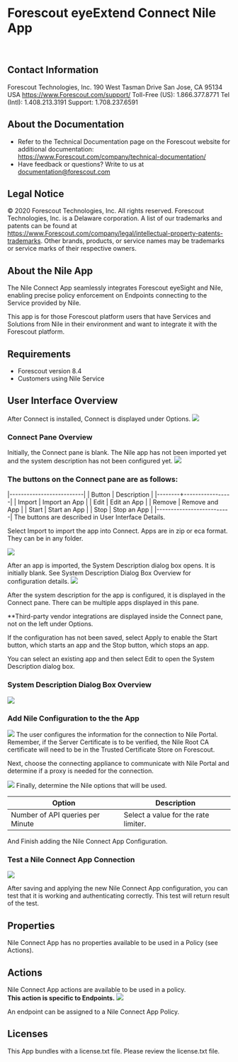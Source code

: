 # Forescout eyeExtend Connect Nile App
 
## Contact Information
Forescout Technologies, Inc.
190 West Tasman Drive
San Jose, CA 95134 USA
https://www.Forescout.com/support/
Toll-Free (US): 1.866.377.8771
Tel (Intl): 1.408.213.3191
Support: 1.708.237.6591

## About the Documentation
- Refer to the Technical Documentation page on the Forescout website for additional documentation:
https://www.Forescout.com/company/technical-documentation/
- Have feedback or questions? Write to us at documentation@forescout.com

## Legal Notice
© 2020 Forescout Technologies, Inc. All rights reserved. Forescout Technologies, Inc. is a Delaware corporation.
A list of our trademarks and patents can be found at https://www.Forescout.com/company/legal/intellectual-property-patents-trademarks.
Other brands, products, or service names may be trademarks or service marks of their respective owners.

## About the Nile App
The Nile Connect App seamlessly integrates Forescout eyeSight and Nile, enabling precise policy enforcement on Endpoints connecting to the Service provided by Nile.

This app is for those Forescout platform users that have Services and Solutions from Nile in their environment and want to integrate it with the Forescout platform.

## Requirements
* Forescout version 8.4
* Customers using Nile Service

## User Interface Overview
After Connect is installed, Connect is displayed under Options. 
![](README.assets/options.png)

### Connect Pane Overview
Initially, the Connect pane is blank. The Nile app has not been imported yet and the system description has not been configured yet.
![](README.assets/initial.png)

### The buttons on the Connect pane are as follows:
|--------------------------|
| Button | Description     |
|--------+-----------------|
| Import | Import an App   |
| Edit   | Edit an App     |
| Remove | Remove and App  |
| Start  | Start an App    |
| Stop   | Stop an App     |
|--------------------------|
The buttons are described in User Interface Details.

Select Import to import the app into Connect. Apps are in zip or eca format. They can be in any folder.

![](README.assets/import.png)

After an app is imported, the System Description dialog box opens. It is initially blank. See System Description Dialog Box Overview for configuration details.
![](README.assets/desc.png)

After the system description for the app is configured, it is displayed in the Connect pane. There can be multiple apps displayed in this pane.

**Third-party vendor integrations are displayed inside the Connect pane, not on the left under Options.

If the configuration has not been saved, select Apply to enable the Start button, which starts an app and the Stop button, which stops an app.

You can select an existing app and then select Edit to open the System Description dialog box.

### System Description Dialog Box Overview
![](README.assets/desc1.png)

### Add Nile Configuration to the the App
![](README.assets/add.png)
The user configures the information for the connection to Nile Portal.  Remember, if the Server Certificate is to be verified, the Nile Root CA certificate will need to be in the Trusted Certificate Store on Forescout.

Next, choose the connecting appliance to communicate with Nile Portal and determine if a proxy is needed for the connection.

![](README.assets/nileoptions.png)
Finally, determine the Nile options that will be used.

Option                           | Description
-------------------------------- | ------------------------------------
Number of API queries per Minute | Select a value for the rate limiter.  

And Finish adding the Nile Connect App Configuration.

### Test a Nile Connect App Connection
![](README.assets/test.png)

After saving and applying the new Nile Connect App configuration, you can test that it is working and authenticating correctly.  This test will return result of the test.

## Properties
Nile Connect App has no properties available to be used in a Policy (see Actions).

## Actions
Nile Connect App actions are available to be used in a policy.  
**This action is specific to Endpoints.**
![](README.assets/action.png)

An endpoint can be assigned to a Nile Connect App Policy.

## Licenses
This App bundles with a license.txt file. Please review the license.txt file.
